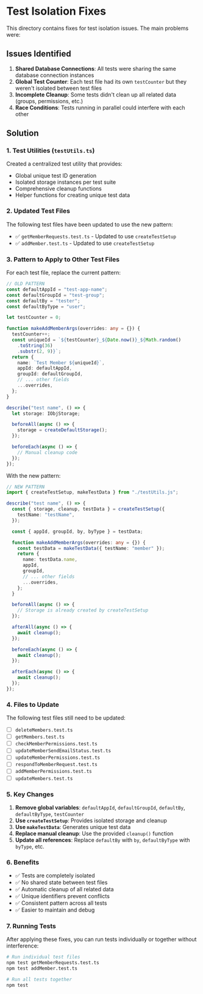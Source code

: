# Test Isolation Fixes

This directory contains fixes for test isolation issues. The main problems were:

## Issues Identified

1. **Shared Database Connections**: All tests were sharing the same database connection instances
2. **Global Test Counter**: Each test file had its own `testCounter` but they weren't isolated between test files
3. **Incomplete Cleanup**: Some tests didn't clean up all related data (groups, permissions, etc.)
4. **Race Conditions**: Tests running in parallel could interfere with each other

## Solution

### 1. Test Utilities (`testUtils.ts`)

Created a centralized test utility that provides:

- Global unique test ID generation
- Isolated storage instances per test suite
- Comprehensive cleanup functions
- Helper functions for creating unique test data

### 2. Updated Test Files

The following test files have been updated to use the new pattern:

- ✅ `getMemberRequests.test.ts` - Updated to use `createTestSetup`
- ✅ `addMember.test.ts` - Updated to use `createTestSetup`

### 3. Pattern to Apply to Other Test Files

For each test file, replace the current pattern:

```typescript
// OLD PATTERN
const defaultAppId = "test-app-name";
const defaultGroupId = "test-group";
const defaultBy = "tester";
const defaultByType = "user";

let testCounter = 0;

function makeAddMemberArgs(overrides: any = {}) {
  testCounter++;
  const uniqueId = `${testCounter}_${Date.now()}_${Math.random()
    .toString(36)
    .substr(2, 9)}`;
  return {
    name: `Test Member ${uniqueId}`,
    appId: defaultAppId,
    groupId: defaultGroupId,
    // ... other fields
    ...overrides,
  };
}

describe("test name", () => {
  let storage: IObjStorage;

  beforeAll(async () => {
    storage = createDefaultStorage();
  });

  beforeEach(async () => {
    // Manual cleanup code
  });
});
```

With the new pattern:

```typescript
// NEW PATTERN
import { createTestSetup, makeTestData } from "./testUtils.js";

describe("test name", () => {
  const { storage, cleanup, testData } = createTestSetup({
    testName: "testName",
  });

  const { appId, groupId, by, byType } = testData;

  function makeAddMemberArgs(overrides: any = {}) {
    const testData = makeTestData({ testName: "member" });
    return {
      name: testData.name,
      appId,
      groupId,
      // ... other fields
      ...overrides,
    };
  }

  beforeAll(async () => {
    // Storage is already created by createTestSetup
  });

  afterAll(async () => {
    await cleanup();
  });

  beforeEach(async () => {
    await cleanup();
  });

  afterEach(async () => {
    await cleanup();
  });
});
```

### 4. Files to Update

The following test files still need to be updated:

- [ ] `deleteMembers.test.ts`
- [ ] `getMembers.test.ts`
- [ ] `checkMemberPermissions.test.ts`
- [ ] `updateMemberSendEmailStatus.test.ts`
- [ ] `updateMemberPermissions.test.ts`
- [ ] `respondToMemberRequest.test.ts`
- [ ] `addMemberPermissions.test.ts`
- [ ] `updateMembers.test.ts`

### 5. Key Changes

1. **Remove global variables**: `defaultAppId`, `defaultGroupId`, `defaultBy`, `defaultByType`, `testCounter`
2. **Use `createTestSetup`**: Provides isolated storage and cleanup
3. **Use `makeTestData`**: Generates unique test data
4. **Replace manual cleanup**: Use the provided `cleanup()` function
5. **Update all references**: Replace `defaultBy` with `by`, `defaultByType` with `byType`, etc.

### 6. Benefits

- ✅ Tests are completely isolated
- ✅ No shared state between test files
- ✅ Automatic cleanup of all related data
- ✅ Unique identifiers prevent conflicts
- ✅ Consistent pattern across all tests
- ✅ Easier to maintain and debug

### 7. Running Tests

After applying these fixes, you can run tests individually or together without interference:

```bash
# Run individual test files
npm test getMemberRequests.test.ts
npm test addMember.test.ts

# Run all tests together
npm test
```
